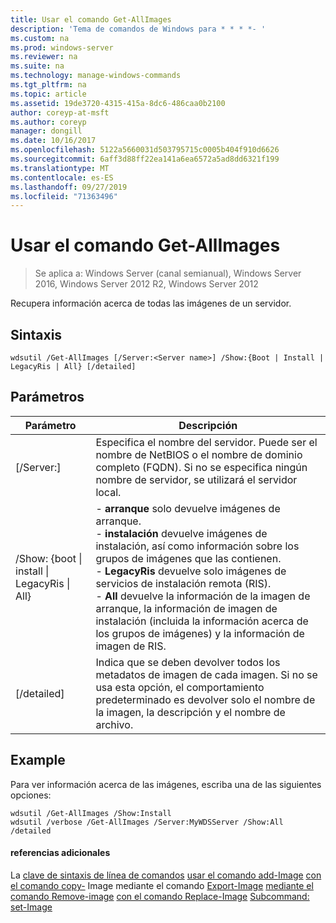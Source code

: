 ```yaml
---
title: Usar el comando Get-AllImages
description: 'Tema de comandos de Windows para * * * *- '
ms.custom: na
ms.prod: windows-server
ms.reviewer: na
ms.suite: na
ms.technology: manage-windows-commands
ms.tgt_pltfrm: na
ms.topic: article
ms.assetid: 19de3720-4315-415a-8dc6-486caa0b2100
author: coreyp-at-msft
ms.author: coreyp
manager: dongill
ms.date: 10/16/2017
ms.openlocfilehash: 5122a5660031d503795715c0005b404f910d6626
ms.sourcegitcommit: 6aff3d88ff22ea141a6ea6572a5ad8dd6321f199
ms.translationtype: MT
ms.contentlocale: es-ES
ms.lasthandoff: 09/27/2019
ms.locfileid: "71363496"
---
```

# <a name="using-the-get-allimages-command"></a>Usar el comando Get-AllImages

>Se aplica a: Windows Server (canal semianual), Windows Server 2016, Windows Server 2012 R2, Windows Server 2012

Recupera información acerca de todas las imágenes de un servidor.
## <a name="syntax"></a>Sintaxis
```
wdsutil /Get-AllImages [/Server:<Server name>] /Show:{Boot | Install | LegacyRis | All} [/detailed]
```
## <a name="parameters"></a>Parámetros
|Parámetro|Descripción|
|-------|--------|
|[/Server:<Server name>]|Especifica el nombre del servidor. Puede ser el nombre de NetBIOS o el nombre de dominio completo (FQDN). Si no se especifica ningún nombre de servidor, se utilizará el servidor local.|
|/Show: {boot &#124; install &#124; LegacyRis &#124; All}|-   **arranque** solo devuelve imágenes de arranque.<br />-   **instalación** devuelve imágenes de instalación, así como información sobre los grupos de imágenes que las contienen.<br />-   **LegacyRis** devuelve solo imágenes de servicios de instalación remota (RIS).<br />-   **All** devuelve la información de la imagen de arranque, la información de imagen de instalación (incluida la información acerca de los grupos de imágenes) y la información de imagen de RIS.|
|[/detailed]|Indica que se deben devolver todos los metadatos de imagen de cada imagen. Si no se usa esta opción, el comportamiento predeterminado es devolver solo el nombre de la imagen, la descripción y el nombre de archivo.|
## <a name="BKMK_examples"></a>Example
Para ver información acerca de las imágenes, escriba una de las siguientes opciones:
```
wdsutil /Get-AllImages /Show:Install
wdsutil /verbose /Get-AllImages /Server:MyWDSServer /Show:All /detailed
```
#### <a name="additional-references"></a>referencias adicionales
La [clave de sintaxis de línea de comandos](command-line-syntax-key.md)
[usar el comando add-Image](using-the-add-image-command.md)
[con el comando copy-](using-the-copy-image-command.md) Image
mediante el comando [Export-Image](using-the-export-image-command.md)
[mediante el comando Remove-image](using-the-remove-image-command.md)
[con el comando Replace-Image](using-the-replace-image-command.md)
[Subcommand: set-Image](subcommand-set-image.md)
